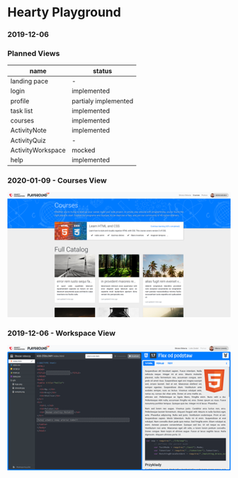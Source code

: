 # Hearty Playground #

### 2019-12-06 ###
### Planned Views ###

| name         | status |
|--------------|--------|
| landing pace | - |
| login        | implemented |
| profile      | partialy implemented |
| task list    | implemented |
| courses      | implemented |
| ActivityNote | implemented |
| ActivityQuiz | - |
| ActivityWorkspace | mocked |
| help         | implemented |

### 2020-01-09 - Courses View ###
![](mockup/Screenshot_2020-01-09_04-46-00.png)
### 2019-12-06 - Workspace View ###
![](mockup/Screenshot_2019-12-06_03-17-13.png)
